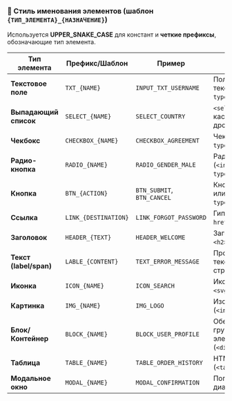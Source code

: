 
### **📌 Стиль именования элементов (шаблон `{ТИП_ЭЛЕМЕНТА}_{НАЗНАЧЕНИЕ}`)**  
Используется **UPPER_SNAKE_CASE** для констант и **четкие префиксы**, обозначающие тип элемента.  

| **Тип элемента**       | **Префикс/Шаблон** | **Пример**                          | **Описание**                              |
|------------------------|----------------|-------------------------------------|------------------------------------------|
| **Текстовое поле**      | `TXT_{NAME}`   | `INPUT_TXT_USERNAME`                | Поле ввода текста (`<input type="text">`) |
| **Выпадающий список**   | `SELECT_{NAME}` | `SELECT_COUNTRY`                    | `<select>` или кастомный дропдаун        |
| **Чекбокс**            | `CHECKBOX_{NAME}` | `CHECKBOX_AGREEMENT`                | Чекбокс (`<input type="checkbox">`)      |
| **Радио-кнопка**       | `RADIO_{NAME}` | `RADIO_GENDER_MALE`                 | Радиокнопка (`<input type="radio">`)     |
| **Кнопка**             | `BTN_{ACTION}` | `BTN_SUBMIT`, `BTN_CANCEL`          | Кнопка (`<button>` или `<input type="button">`) |
| **Ссылка**             | `LINK_{DESTINATION}` | `LINK_FORGOT_PASSWORD`              | Гиперссылка (`<a href="">`)              |
| **Заголовок**          | `HEADER_{TEXT}` | `HEADER_WELCOME`                    | Заголовок (`<h1>`, `<h2>`, etc.)         |
| **Текст (label/span)**  | `LABLE_{CONTENT}` | `TEXT_ERROR_MESSAGE`                | Произвольный текст на странице           |
| **Иконка**             | `ICON_{NAME}`  | `ICON_SEARCH`                       | Иконка (обычно `<svg>` или `<i>`)        |
| **Картинка**           | `IMG_{NAME}`   | `IMG_LOGO`                          | Изображение (`<img>`)                    |
| **Блок/Контейнер**     | `BLOCK_{NAME}` | `BLOCK_USER_PROFILE`                | Обертка для группы элементов (`<div>`)   |
| **Таблица**            | `TABLE_{NAME}` | `TABLE_ORDER_HISTORY`               | HTML-таблица (`<table>`)                 |
| **Модальное окно**     | `MODAL_{NAME}` | `MODAL_CONFIRMATION`                | Попап/диалоговое окно                    |
